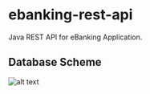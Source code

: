# ebanking-rest-api
Java REST API for eBanking Application.

## Database Scheme
![alt text](https://github.com/andreeadracovita/ebanking-rest-api/src/main/resources/static/DatabaseDiagram.png?raw=true)